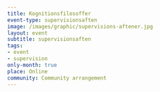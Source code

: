 ```yaml
---
title: Kognitionsfilosoffer
event-type: supervisionsaften
image: /images/graphic/supervisions-aftener.jpg
layout: event
subtitle: supervisionsaften
tags:
- event
- supervision
only-month: true
place: Online
community: Community arrangement
---
```

